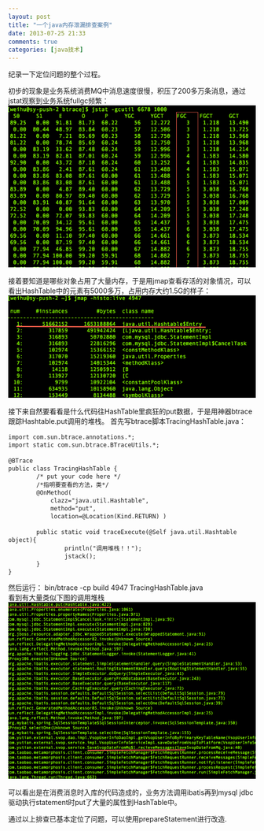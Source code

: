 ```yaml
---
layout: post
title: "一个java内存泄漏排查案例"
date: 2013-07-25 21:33
comments: true
categories: [java技术]
---
```



纪录一下定位问题的整个过程。  

初步的现象是业务系统消费MQ中消息速度很慢，积压了200多万条消息，通过jstat观察到业务系统fullgc频繁：  
![](/static/gc.png)

接着要知道是哪些对象占用了大量内存，于是用jmap查看存活的对象情况，可以看出HashTable中的元素有5000多万，占用内存大约1.5G的样子：  
![](/static/jmap.png)

接下来自然要看看是什么代码往HashTable里疯狂的put数据，于是用神器btrace跟踪Hashtable.put调用的堆栈。
首先写btrace脚本TracingHashTable.java：

	import com.sun.btrace.annotations.*;
	import static com.sun.btrace.BTraceUtils.*;

	@BTrace
	public class TracingHashTable {
    		/* put your code here */
    		/*指明要查看的方法，类*/
      		@OnMethod(
        		clazz="java.util.Hashtable",
        		method="put",
        		location=@Location(Kind.RETURN) )

    		public static void traceExecute(@Self java.util.Hashtable object){
            		println("调用堆栈！！");
             		jstack();
    		}
	}

然后运行：
bin/btrace -cp build 4947 TracingHashTable.java  
看到有大量类似下图的调用堆栈  
![](/static/btrace.png)

可以看出是在消费消息时入库的代码造成的，业务方法调用ibatis再到mysql jdbc驱动执行statement时put了大量的属性到HashTable中。

通过以上排查已基本定位了问题，可以使用prepareStatement进行改造.
